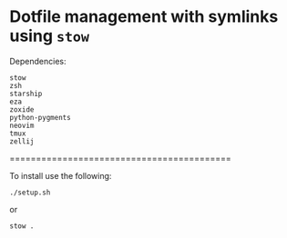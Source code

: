 # Dotfile management with symlinks using `stow`

Dependencies:

```
stow
zsh
starship
eza
zoxide
python-pygments
neovim
tmux
zellij
```

==========================================

To install use the following:

```
./setup.sh
```

or

```
stow .
```
